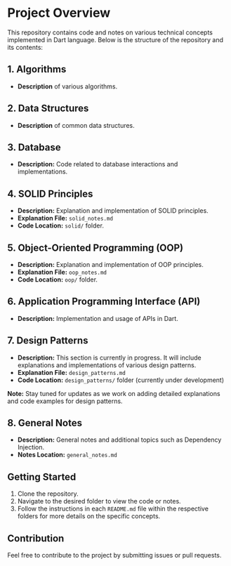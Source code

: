 # Project Overview

This repository contains code and notes on various technical concepts implemented in Dart language. Below is the structure of the repository and its contents:

## 1. Algorithms
- **Description** of various algorithms.

## 2. Data Structures
- **Description** of common data structures.

## 3. Database
- **Description:** Code related to database interactions and implementations.

## 4. SOLID Principles
- **Description:** Explanation and implementation of SOLID principles.
- **Explanation File:** `solid_notes.md`
- **Code Location:** `solid/` folder.

## 5. Object-Oriented Programming (OOP)
- **Description:** Explanation and implementation of OOP principles.
- **Explanation File:** `oop_notes.md`
- **Code Location:** `oop/` folder.

## 6. Application Programming Interface (API)
- **Description:** Implementation and usage of APIs in Dart.

## 7. Design Patterns
- **Description:** This section is currently in progress. It will include explanations and implementations of various design patterns.
- **Explanation File:** `design_patterns.md` 
- **Code Location:** `design_patterns/` folder (currently under development)

**Note:** Stay tuned for updates as we work on adding detailed explanations and code examples for design patterns.

## 8. General Notes
- **Description:** General notes and additional topics such as Dependency Injection.
- **Notes Location:** `general_notes.md`

## Getting Started
1. Clone the repository.
2. Navigate to the desired folder to view the code or notes.
3. Follow the instructions in each `README.md` file within the respective folders for more details on the specific concepts.

## Contribution
Feel free to contribute to the project by submitting issues or pull requests.

